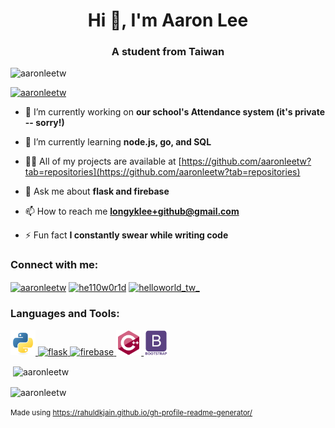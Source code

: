 <h1 align="center">Hi 👋, I'm Aaron Lee</h1>
<h3 align="center">A student from Taiwan</h3>

<p align="left"> <img src="https://komarev.com/ghpvc/?username=aaronleetw&label=Profile%20views&color=0e75b6&style=flat-square" alt="aaronleetw" /> </p>

<p align="left"> <a href="https://github.com/ryo-ma/github-profile-trophy"><img src="https://github-profile-trophy.vercel.app/?username=aaronleetw" alt="aaronleetw" /></a> </p>

- 🔭 I’m currently working on **our school's Attendance system (it's private -- sorry!)**

- 🌱 I’m currently learning **node.js, go, and SQL**

- 👨‍💻 All of my projects are available at [https://github.com/aaronleetw?tab=repositories](https://github.com/aaronleetw?tab=repositories)

- 💬 Ask me about **flask and firebase**

- 📫 How to reach me **longyklee+github@gmail.com**

- ⚡ Fun fact **I constantly swear while writing code**

<h3 align="left">Connect with me:</h3>
<p align="left">
<a href="https://instagram.com/aaronleetw" target="blank"><img align="center" src="https://raw.githubusercontent.com/rahuldkjain/github-profile-readme-generator/master/src/images/icons/Social/instagram.svg" alt="aaronleetw" height="30" width="40" /></a>
<a href="https://stackoverflow.com/users/15017153/he110w0r1d" target="blank"><img align="center" src="https://raw.githubusercontent.com/rahuldkjain/github-profile-readme-generator/master/src/images/icons/Social/stack-overflow.svg" alt="he110w0r1d" height="30" width="40" /></a>
<a href="https://twitter.com/helloworld_tw_" target="blank"><img align="center" src="https://raw.githubusercontent.com/rahuldkjain/github-profile-readme-generator/master/src/images/icons/Social/twitter.svg" alt="helloworld_tw_" height="30" width="40" /></a>

</p>

<h3 align="left">Languages and Tools:</h3>
<p align="left"> <a href="https://www.python.org" target="_blank"> <img src="https://raw.githubusercontent.com/devicons/devicon/master/icons/python/python-original.svg" alt="python" width="40" height="40"/> </a> <a href="https://flask.palletsprojects.com/" target="_blank"> <img src="https://www.vectorlogo.zone/logos/pocoo_flask/pocoo_flask-icon.svg" alt="flask" width="40" height="40"/> </a> <a href="https://firebase.google.com/" target="_blank"> <img src="https://www.vectorlogo.zone/logos/firebase/firebase-icon.svg" alt="firebase" width="40" height="40"/> </a> <a href="https://www.w3schools.com/cpp/" target="_blank"> <img src="https://raw.githubusercontent.com/devicons/devicon/master/icons/cplusplus/cplusplus-original.svg" alt="cplusplus" width="40" height="40"/> </a><a href="https://getbootstrap.com" target="_blank"> <img src="https://raw.githubusercontent.com/devicons/devicon/master/icons/bootstrap/bootstrap-plain-wordmark.svg" alt="bootstrap" width="40" height="40"/> </a> </p>

<p>&nbsp;<img align="center" src="https://github-readme-stats.vercel.app/api?username=aaronleetw&show_icons=true&locale=en" alt="aaronleetw" /></p>

<p><img align="center" src="https://github-readme-streak-stats.herokuapp.com/?user=aaronleetw&theme=default" alt="aaronleetw" /></p>

<small>Made using <a href="https://rahuldkjain.github.io/gh-profile-readme-generator/">https://rahuldkjain.github.io/gh-profile-readme-generator/</a></small>
